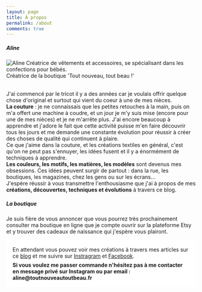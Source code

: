 ```yaml
---
layout: page
title: À propos
permalink: /about
comments: true
---
```


<div class="row justify-content-between">

<div class="col-md-6">
<div class="sticky-top sticky-top-80">
<h5>Aline</h5>
<div>
<img class="about-thumb" src="https://www.gravatar.com/avatar/0ec26da97a064b0cd49555d9ee0da48f?s=250&amp;d=mm&amp;r=x" alt="Aline">
<span class="about-author-description"> Créatrice de vêtements et accessoires, se spécialisant dans les confections pour bébés.<br>Créatrice de la boutique 'Tout nouveau, tout beau !'</span>
</div>
<br>
<p>
J'ai commencé par le tricot il y a des années car je voulais offrir quelque chose d'original et surtout qui vient du coeur à une de mes nièces.<br>
<b>La couture</b> : je ne connaissais que les petites retouches à la main, puis on m'a offert une machine à coudre, et un jour je m'y suis mise (encore pour une de mes nièces) et je ne m'arrête plus. J'ai encore beaucoup à apprendre et j'adore le fait que cette activité puisse m'en faire découvrir tous les jours et me demande une constante évolution pour réussir à créer des choses de qualité qui continuent à plaire.<br>
Ce que j'aime dans la couture, et les créations textiles en général, c'est qu'on ne peut pas s'ennuyer, les idées fusent et il y a énormément de techniques à apprendre.<br>
<b>Les couleurs, les motifs, les matières, les modèles</b> sont devenus mes obsessions.  Ces idées peuvent surgir de partout : dans la rue, les boutiques, les magazines, chez les gens ou sur les écrans...<br>
J'espère réussir à vous transmettre l'enthousiasme que j'ai à propos de mes <b>créations, découvertes, techniques et évolutions</b> à travers ce blog.
</p>
</div>
</div>

<div class="col-md-6 pr-5">    
<h5>La boutique</h5>
<p>Je suis fière de vous annoncer que vous pourrez très prochainement consulter ma boutique en ligne que je compte ouvrir sur la plateforme Etsy et y trouver des cadeaux de naissance qui j'espère vous plairont.</p>
<p style="background-color:white; padding:1.2em;">En attendant vous pouvez voir mes créations à travers mes articles sur ce <a href="/index.html">blog</a> et me suivre sur <a href="https://www.instagram.com/aline_delvalle" target="_blank">Instragram</a> et <a href="https://www.facebook.com/aline.tntb" target="_blank">Facebook</a>.<br>
<b style="display: block; padding-top: .5em;">Si vous voulez me passer commande n'hésitez pas à me contacter en message privé sur Instagram ou par email : aline@toutnouveautoutbeau.fr</b></p>
</div>
</div>